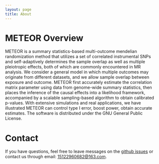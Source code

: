 ```yaml
---
layout: page
title: About
---
```


# METEOR Overview

METEOR is a summary statistics-based multi-outcome mendelian randomization method that utilizes a set of correlated instrumental SNPs and self-adaptively determines the sample overlap as well as multiple pleiotropic effects, both of which are commonly encountered in MR analysis. We consider a general model in which multiple outcomes may originate from different datasets, and we allow sample overlap between exposure and outcome. METEOR first accurately estimate the correlation matrix parameter using data from genome-wide summary statistics, then places the inference of the causal effects into a likelihood framework, accompanied by a scalable sampling-based algorithm to obtain calibrated p-values. With extensive simulations and real applications, we have illustrated METEOR can control type I error, boost power, obtain accurate estimates. The software is distributed under the GNU General Public License.

# Contact

If you have questions, feel free to leave messages on the [github issues](https://github.com/Liye222/METEOR/issues) or contact us through email: <15122960682@163.com>.
